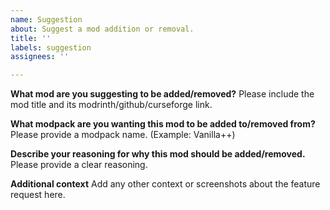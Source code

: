 ```yaml
---
name: Suggestion
about: Suggest a mod addition or removal.
title: ''
labels: suggestion
assignees: ''

---
```


**What mod are you suggesting to be added/removed?**
Please include the mod title and its modrinth/github/curseforge link.

**What modpack are you wanting this mod to be added to/removed from?**
Please provide a modpack name. (Example: Vanilla++)

**Describe your reasoning for why this mod should be added/removed.**
Please provide a clear reasoning.

**Additional context**
Add any other context or screenshots about the feature request here.
